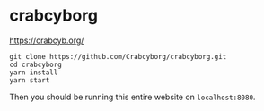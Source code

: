# crabcyborg

https://crabcyb.org/

```
git clone https://github.com/Crabcyborg/crabcyborg.git
cd crabcyborg
yarn install
yarn start
```

Then you should be running this entire website on `localhost:8080`.
